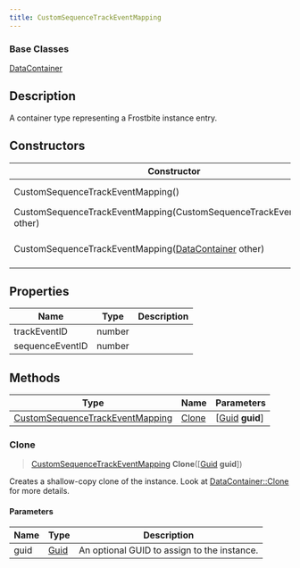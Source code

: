 ```yaml
---
title: CustomSequenceTrackEventMapping
---
```

### Base Classes

[DataContainer](/vext/ref/shared/class/datacontainer)

## Description

A container type representing a Frostbite instance entry.

## Constructors

| Constructor                                                                                | Description                                                                                                                                           |
| ------------------------------------------------------------------------------------------ | ----------------------------------------------------------------------------------------------------------------------------------------------------- |
| CustomSequenceTrackEventMapping()                                                          | Create a new instance of this container type.                                                                                                         |
| CustomSequenceTrackEventMapping(CustomSequenceTrackEventMapping other)                     | Create a reference copy of an instance of the same type.                                                                                              |
| CustomSequenceTrackEventMapping([DataContainer](/vext/ref/shared/class/datacontainer) other) | Upcast an instance of type [DataContainer](/vext/ref/shared/class/datacontainer) to [CustomSequenceTrackEventMapping](CustomSequenceTrackEventMapping). |

## Properties

| Name            | Type   | Description |
| --------------- | ------ | ----------- |
| trackEventID    | number |             |
| sequenceEventID | number |             |

## Methods

| Type                                                               | Name            | Parameters                                     |
| ------------------------------------------------------------------ | --------------- | ---------------------------------------------- |
| [CustomSequenceTrackEventMapping](CustomSequenceTrackEventMapping) | [Clone](#clone) | \[[Guid](/vext/ref/shared/class/guid) **guid**\] |

### Clone

> [CustomSequenceTrackEventMapping](CustomSequenceTrackEventMapping) **Clone**(\[[Guid](/vext/ref/shared/class/guid) **guid**\])

Creates a shallow-copy clone of the instance. Look at [DataContainer::Clone](/vext/ref/shared/class/datacontainer#clone) for more details.

#### Parameters

| Name | Type         | Description                                 |
| ---- | ------------ | ------------------------------------------- |
| guid | [Guid](Guid) | An optional GUID to assign to the instance. |
